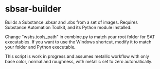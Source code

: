# sbsar-builder
Builds a Substance .sbsar and .sbs from a set of images. Requires Substance Automation Toolkit, and its Python module installed. 

Change "wsbs.tools_path" in combine.py to match your root folder for SAT executables. If you want to use the Windows shortcut, modify it to match your folder and Python executable.

This script is work in progress and assumes metallic workflow with only base color, normal and roughness, with metallic set to zero automatically.
